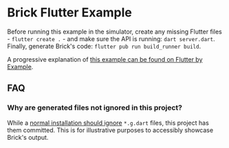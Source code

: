 # Brick Flutter Example

Before running this example in the simulator, create any missing Flutter files - `flutter create .` - and make sure the API is running: `dart server.dart`. Finally, generate Brick's code: `flutter pub run build_runner build`.

A progressive explanation of [this example can be found on Flutter by Example](http://www.flutterbyexample.com/#/posts/2_adding_a_repository).

## FAQ

### Why are generated files not ignored in this project?

While a [normal installation should ignore](https://github.com/greenbits/brick#recommended-but-optional) `*.g.dart` files, this project has them committed. This is for illustrative purposes to accessibly showcase Brick's output.

